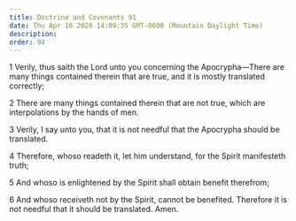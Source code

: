 ```yaml
---
title: Doctrine and Covenants 91
date: Thu Apr 16 2020 14:09:35 GMT-0600 (Mountain Daylight Time)
description: 
order: 94
---
```


<p>
  1 Verily, thus saith the Lord unto you concerning the Apocrypha&#x2014;There
  are many things contained therein that are true, and it is mostly translated
  correctly;
</p>
<p>
  2 There are many things contained therein that are not true, which are
  interpolations by the hands of men.
</p>
<p>
  3 Verily, I say unto you, that it is not needful that the Apocrypha should be
  translated.
</p>
<p>
  4 Therefore, whoso readeth it, let him understand, for the Spirit manifesteth
  truth;
</p>
<p>5 And whoso is enlightened by the Spirit shall obtain benefit therefrom;</p>
<p>
  6 And whoso receiveth not by the Spirit, cannot be benefited. Therefore it is
  not needful that it should be translated. Amen.
</p>
